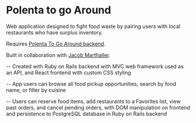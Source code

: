 # Polenta to go Around

Web application designed to fight food waste by pairing users with local restaurants who have surplus inventory.

Requires [Polenta To Go Around backend](https://github.com/svthiery/food-waste-app-backend).

Built in collaboration with [Jacob Marthaller](https://github.com/jmarthaller).

-- Created with Ruby on Rails backend with MVC web framework used as an API, and React frontend with custom CSS styling

-- App users can browse all food pickup opportunities, search by food name, or filter by cuisine

-- Users can reserve food items, add restaurants to a Favorites list, view past orders, and cancel pending orders, with DOM manipulation on frontend and persistence to PostgreSQL database in Ruby on Rails backend

